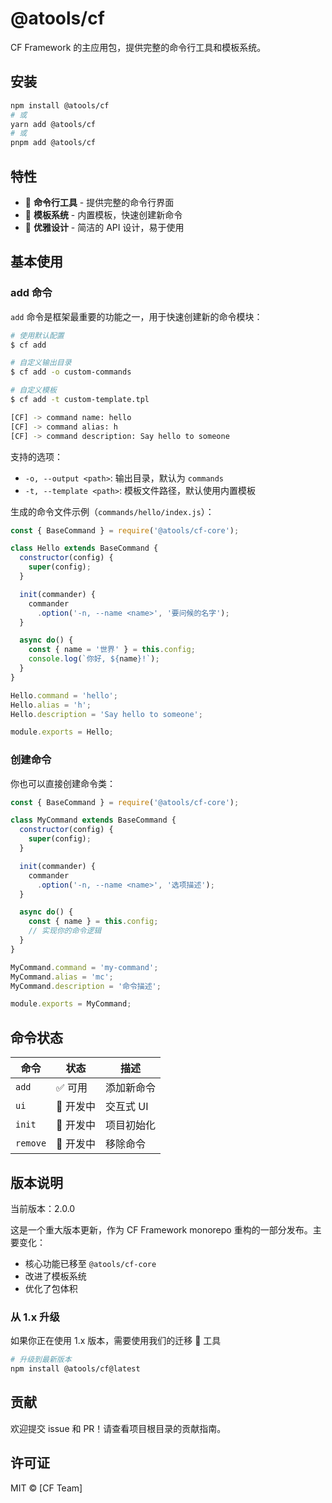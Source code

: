 # @atools/cf

CF Framework 的主应用包，提供完整的命令行工具和模板系统。

## 安装

```bash
npm install @atools/cf
# 或
yarn add @atools/cf
# 或
pnpm add @atools/cf
```

## 特性

- 🎯 **命令行工具** - 提供完整的命令行界面
- 📝 **模板系统** - 内置模板，快速创建新命令
- 🎨 **优雅设计** - 简洁的 API 设计，易于使用

## 基本使用

### add 命令

`add` 命令是框架最重要的功能之一，用于快速创建新的命令模块：

```bash
# 使用默认配置
$ cf add

# 自定义输出目录
$ cf add -o custom-commands

# 自定义模板
$ cf add -t custom-template.tpl

[CF] -> command name: hello
[CF] -> command alias: h
[CF] -> command description: Say hello to someone
```

支持的选项：
- `-o, --output <path>`: 输出目录，默认为 `commands`
- `-t, --template <path>`: 模板文件路径，默认使用内置模板

生成的命令文件示例（`commands/hello/index.js`）：

```javascript
const { BaseCommand } = require('@atools/cf-core');

class Hello extends BaseCommand {
  constructor(config) {
    super(config);
  }

  init(commander) {
    commander
      .option('-n, --name <name>', '要问候的名字');
  }

  async do() {
    const { name = '世界' } = this.config;
    console.log(`你好, ${name}!`);
  }
}

Hello.command = 'hello';
Hello.alias = 'h';
Hello.description = 'Say hello to someone';

module.exports = Hello;
```

### 创建命令

你也可以直接创建命令类：

```javascript
const { BaseCommand } = require('@atools/cf-core');

class MyCommand extends BaseCommand {
  constructor(config) {
    super(config);
  }

  init(commander) {
    commander
      .option('-n, --name <name>', '选项描述');
  }

  async do() {
    const { name } = this.config;
    // 实现你的命令逻辑
  }
}

MyCommand.command = 'my-command';
MyCommand.alias = 'mc';
MyCommand.description = '命令描述';

module.exports = MyCommand;
```

## 命令状态

| 命令 | 状态 | 描述 |
|------|------|------|
| `add` | ✅ 可用 | 添加新命令 |
| `ui` | 🚧 开发中 | 交互式 UI |
| `init` | 🚧 开发中 | 项目初始化 |
| `remove` | 🚧 开发中 | 移除命令 |

## 版本说明

当前版本：2.0.0

这是一个重大版本更新，作为 CF Framework monorepo 重构的一部分发布。主要变化：

- 核心功能已移至 `@atools/cf-core`
- 改进了模板系统
- 优化了包体积

### 从 1.x 升级

如果你正在使用 1.x 版本，需要使用我们的迁移 🔧 工具


```bash
# 升级到最新版本
npm install @atools/cf@latest
```

## 贡献

欢迎提交 issue 和 PR！请查看项目根目录的贡献指南。

## 许可证

MIT © [CF Team]
